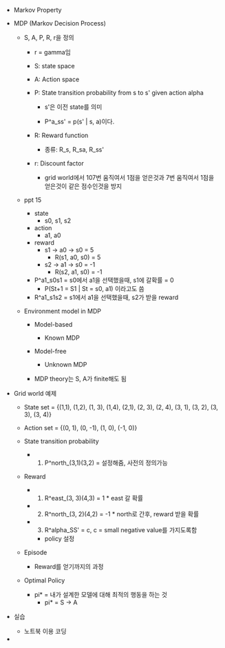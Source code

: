 - Markov Property
- MDP (Markov Decision Process)
	- S, A, P, R, r을 정의
		- r = gamma임
		- S: state space
		- A: Action space
		- P: State transition probability from s to s' given action alpha
			- s'은 이전 state를 의미
			
			- P^a_ss' = p(s' | s, a)이다.
		
		- R: Reward function
			- 종류: R_s, R_sa, R_ss'
		- r: Discount factor
			- grid world에서 107번 움직여서 1점을 얻은것과 7번 움직여서 1점을 얻은것이 같은 점수인것을 방지
	
	- ppt 15
		- state
			- s0, s1, s2
		- action
			- a1, a0
		- reward
			- s1 -> a0 -> s0 = 5
				- R(s1, a0, s0) = 5
			- s2 -> a1 -> s0 = -1
				- R(s2, a1, s0) = -1
		- P^a1_s0s1 = s0에서 a1을 선택했을때, s1에 갈확률 = 0
			- P(St+1 = S1 | St = s0, a1) 이라고도 씀
		- R^a1_s1s2 = s1에서 a1을 선택했을때, s2가 받을 reward
	
	- Environment model in MDP
		- Model-based
			- Known MDP
		- Model-free
			- Unknown MDP
		
		- MDP theory는 S, A가 finite해도 됨
	
- Grid world 예제
	- State set = {(1,1), (1,2), (1, 3), (1,4), (2,1), (2, 3), (2, 4), (3, 1), (3, 2), (3, 3), (3, 4)}
	- Action set = {(0, 1), (0, -1), (1, 0), (-1, 0)}
	- State transition probability
		- 1) P^north_(3,1)(3,2) = 설정해줌, 사전의 정의가능
	- Reward
		- 1) R^east_(3, 3)(4,3) = 1 \* east 갈 확률
		- 2) R^north_(3, 2)(4,2) = -1 \*  north로 간후, reward 받을 확률
		- 3) R^alpha_SS' = c, c = small negative value를 가지도록함
			- policy 설정
		
	- Episode
		- Reward를 얻기까지의 과정
	
	- Optimal Policy
		- pi\* = 내가 설계한 모델에 대해 최적의 행동을 하는 것
			- pi\* = S -> A

- 실습
	- 노트북 이용 코딩
- 